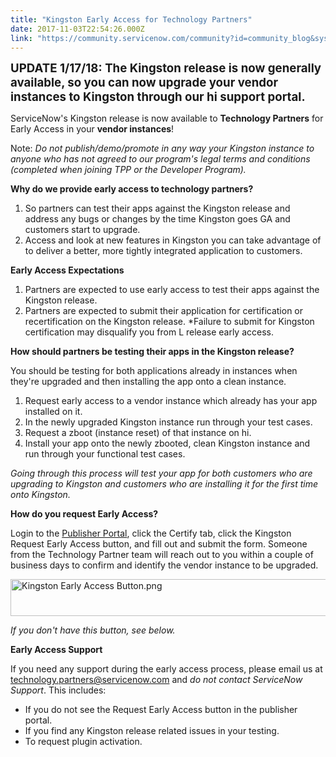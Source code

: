 ```yaml
---
title: "Kingston Early Access for Technology Partners"
date: 2017-11-03T22:54:26.000Z
link: "https://community.servicenow.com/community?id=community_blog&sys_id=9d1deea5dbd0dbc01dcaf3231f96193c"
---
```

<p><strong style="font-size: 14pt;">UPDATE 1/17/18: The Kingston release is now generally available, so you can now upgrade your vendor instances to Kingston through our hi support portal.</strong></p><p></p><p>ServiceNow's Kingston release is now available to <strong>Technology Partners</strong> for Early Access in your <strong>vendor instances</strong>!</p><p></p><p>Note: <em>Do not publish/demo/promote in any way your Kingston instance to anyone who has not agreed to our program's legal terms and conditions (completed when joining TPP or the Developer Program).</em></p><p></p><p><strong>Why do we provide early access to technology partners?</strong></p><ol><li>So partners can test their apps against the Kingston release and address any bugs or changes by the time Kingston goes GA and customers start to upgrade.</li><li>Access and look at new features in Kingston you can take advantage of to deliver a better, more tightly integrated application to customers.</li></ol><p></p><p><strong>Early Access Expectations</strong></p><ol><li>Partners are expected to use early access to test their apps against the Kingston release.</li><li>Partners are expected to submit their application for certification or recertification on the Kingston release. *Failure to submit for Kingston certification may disqualify you from L release early access.</li></ol><p></p><p><strong>How should partners be testing their apps in the Kingston release?</strong></p><p>You should be testing for both applications already in instances when they're upgraded and then installing the app onto a clean instance.</p><ol><li>Request early access to a vendor instance which already has your app installed on it.</li><li>In the newly upgraded Kingston instance run through your test cases.</li><li>Request a zboot (instance reset) of that instance on hi.</li><li>Install your app onto the newly zbooted, clean Kingston instance and run through your functional test cases.</li></ol><p><em>Going through this process will test your app for both customers who are upgrading to Kingston and customers who are installing it for the first time onto Kingston.</em></p><p></p><p><strong>How do you request Early Access?</strong></p><p>Login to the <a title="pp.servicenow.com/" href="https://tpp.servicenow.com/">Publisher Portal</a>, click the Certify tab, click the Kingston Request Early Access button, and fill out and submit the form. Someone from the Technology Partner team will reach out to you within a couple of business days to confirm and identify the vendor instance to be upgraded.</p><p><img   alt="Kingston Early Access Button.png" class="image-1 jive-image" src="fc99704edb9cdfc03eb27a9e0f96192e.iix" style="width: 620px; height: 59px;"/></p><p><em>If you don't have this button, see below.</em></p><p></p><p><strong>Early Access Support</strong></p><p><span>If you need any support during the early access process, please email us at </span><a title="k-email-small" class="jive-link-email-small" href="mailto:technology.partners@servicenow.com">technology.partners@servicenow.com</a><span> and </span><em>do not contact ServiceNow Support</em>. This includes:</p><ul><li>If you do not see the Request Early Access button in the publisher portal.</li><li>If you find any Kingston release related issues in your testing.</li><li>To request plugin activation.</li></ul>